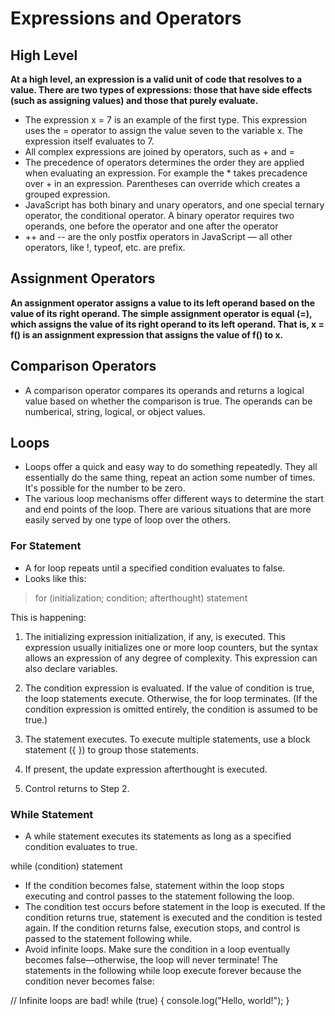 # Expressions and Operators

## High Level

**At a high level, an expression is a valid unit of code that resolves to a value. There are two types of expressions: those that have side effects (such as assigning values) and those that purely evaluate.**

+ The expression x = 7 is an example of the first type. This expression uses the = operator to assign the value seven to the variable x. The expression itself evaluates to 7.
+ All complex expressions are joined by operators, such as + and =
+ The precedence of operators determines the order they are applied when evaluating an expression. For example the * takes precadence over + in an expression. Parentheses can override which creates a grouped expression.
+ JavaScript has both binary and unary operators, and one special ternary operator, the conditional operator. A binary operator requires two operands, one before the operator and one after the operator
+ ++ and -- are the only postfix operators in JavaScript — all other operators, like !, typeof, etc. are prefix.

## Assignment Operators

**An assignment operator assigns a value to its left operand based on the value of its right operand. The simple assignment operator is equal (=), which assigns the value of its right operand to its left operand. That is, x = f() is an assignment expression that assigns the value of f() to x.**

## Comparison Operators

+ A comparison operator compares its operands and returns a logical value based on whether the comparison is true. The operands can be numberical, string, logical, or object values.

## Loops

- Loops offer a quick and easy way to do something repeatedly. They all essentially do the same thing, repeat an action some number of times. It's possible for the number to be zero.
- The various loop mechanisms offer different ways to determine the start and end points of the loop. There are various situations that are more easily served by one type of loop over the others.

### For Statement

- A for loop repeats until a specified condition evaluates to false.
- Looks like this:

> for (initialization; condition; afterthought)
  statement

This is happening:

1. The initializing expression initialization, if any, is executed. This expression usually initializes one or more loop counters, but the syntax allows an expression of any degree of complexity. This expression can also declare variables.

2. The condition expression is evaluated. If the value of condition is true, the loop statements execute. Otherwise, the for loop terminates. (If the condition expression is omitted entirely, the condition is assumed to be true.)

3. The statement executes. To execute multiple statements, use a block statement ({ }) to group those statements.

4. If present, the update expression afterthought is executed.

5. Control returns to Step 2.

### While Statement

- A while statement executes its statements as long as a specified condition evaluates to true.

while (condition)
    statement

- If the condition becomes false, statement within the loop stops executing and control passes to the statement following the loop.
- The condition test occurs before statement in the loop is executed. If the condition returns true, statement is executed and the condition is tested again. If the condition returns false, execution stops, and control is passed to the statement following while.
- Avoid infinite loops. Make sure the condition in a loop eventually becomes false—otherwise, the loop will never terminate! The statements in the following while loop execute forever because the condition never becomes false:

// Infinite loops are bad!
while (true) {
  console.log("Hello, world!");
}